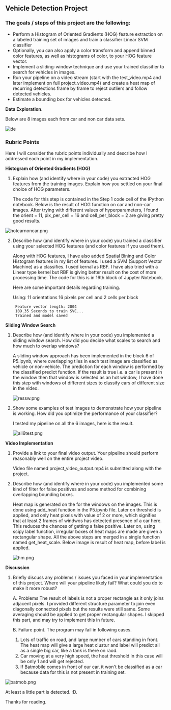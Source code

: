
## Vehicle Detection Project

### The goals / steps of this project are the following:

* Perform a Histogram of Oriented Gradients (HOG) feature extraction on a labeled training set of images and train a classifier Linear SVM classifier
* Optionally, you can also apply a color transform and append binned color features, as well as histograms of color, to your HOG feature vector.
* Implement a sliding-window technique and use your trained classifier to search for vehicles in images.
* Run your pipeline on a video stream (start with the test_video.mp4 and later implement on full project_video.mp4) and create a heat map of recurring detections frame by frame to reject outliers and follow detected vehicles.
* Estimate a bounding box for vehicles detected.


**Data Exploration.**

Below are 8 images each from car and non car data sets. 

![de](own_images/datavis2.png)

### Rubric Points
Here I will consider the rubric points individually and describe how I addressed each point in my implementation.

**Histogram of Oriented Gradients (HOG)**

1. Explain how (and identify where in your code) you extracted HOG features from the training images. Explain how you settled on your final choice of HOG parameters.

    The code for this step is contained in the Step 1 code cell of the IPython notebook.
    Below is the result of HOG function on car and non-car images. After trying with different values of hyperparameters,  I found the orient = 11, pix_per_cell = 16 and cell_per_block = 2 are giving pretty good results.
    
![hotcarnoncar.png](own_images/hotcarnoncar.png)

2. Describe how (and identify where in your code) you trained a classifier using your selected HOG features (and color features if you used them).

    Along with HOG features, I have also added Spatial Bining and Color Histogram features in my list of features. I used a SVM (Support Vector Machine) as a classifies. I used kernal as RBF. I have also tried with a Linear type kernel but RBF is giving better result on the cost of more processing time. The code for this is in 16th block of Jupyter Notebook.
    
    Here are some important details regarding training. 
    
    Using: 11 orientations 16 pixels per cell and 2 cells per block

        Feature vector length: 2004
        109.35 Seconds to train SVC...
        Trained and model saved

**Sliding Window Search**

1. Describe how (and identify where in your code) you implemented a sliding window search. How did you decide what scales to search and how much to overlap windows?

    A sliding window approach has been implemented in the block 6 of P5.ipynb, where overlapping tiles in each test image are classified as vehicle or non-vehicle. The prediction for each window is performed by the classified predict function. If the result is true i.e. a car is present in the window then that window is selected as an hot window, I have done this step with windows of different sizes to classify cars of different size in the video.
    
    ![ressw.png](own_images/ressw.png)

2. Show some examples of test images to demonstrate how your pipeline is working. How did you optimize the performance of your classifier?

    I tested my pipeline on all the 6 images, here is the result.
    
    ![all6test.png](own_images/all6test.png)

**Video Implementation**

1. Provide a link to your final video output. Your pipeline should perform reasonably well on the entire project video.

    Video file named project_video_output.mp4 is submitted along with the project.
    
    
2. Describe how (and identify where in your code) you implemented some kind of filter for false positives and some method for combining overlapping bounding boxes.

    Heat map is generated on the for the windows on the images. This is done using add_heat function in the P5.ipynb file. Later on threshold is applied, and only heat pixels with value of 2 or more, which signifies that at least 2 frames of windwos has detected presence of a car here. This reduces the chances of getting a false positive. Later on, using scipy label function, irregular boxes of heat maps are made are given a rectangular shape. All the above steps are merged in a single function named get_heat_scale. Below image is result of heat map, before label is applied.
    
    ![hm.png](own_images/hm.png)
    

**Discussion**

1. Briefly discuss any problems / issues you faced in your implementation of this project. Where will your pipeline likely fail? What could you do to make it more robust?

    A. Problems
    The result of labels is not a proper rectangle as it only joins adjacent pixels. I provided different structure parameter to join even diagonally connected pixels but the results were still same. Some averaging should be applied to get proper rectangular shapes. I skipped this part, and may try to implement this in future. 
    
    B. Failure point.
    The program may fail in following cases.
    1. Lots of traffic on road, and large number of cars standing in front. The heat map will give a large heat clustur and label will predict all as a single big car, like a tank is there on raod.
    2. Car moving at a very high speed, the heat threshold in this case will be only 1 and will get rejected.
    3. If Batmobile comes in front of our car, it won't be classified as a car because data for this is not present in training set. 
        
![batmob.png](own_images/batmob.png)

At least a little part is detected. :D. 

Thanks for reading.
